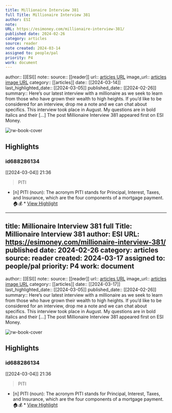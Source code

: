 ```yaml
---
title: Millionaire Interview 381
full Title: Millionaire Interview 381
author: ESI
note: 
URL: https://esimoney.com/millionaire-interview-381/
published date: 2024-02-26
category: articles
source: reader
note created: 2024-03-14
assigned to: people/pal
priority: P4
work: document
---
```

author:: [[ESI]]
note:: 
source:: [[reader]]
url:: [articles URL](https://esimoney.com/millionaire-interview-381/)
image_url:: [articles image URL](https://esimoney.com/wp-content/uploads/2024/03/Beach-on-Grand-Turk-new.jpg)
category:: [[articles]]
date:: [[2024-03-14]]
last_highlighted_date:: [[2024-03-05]]
published_date:: [[2024-02-26]]
summary:: Here’s our latest interview with a millionaire as we seek to learn from those who have grown their wealth to high heights. If you’d like to be considered for an interview, drop me a note and we can chat about specifics. This interview took place in August. My questions are in bold italics and their […]
The post Millionaire Interview 381 appeared first on ESI Money.

![rw-book-cover](https://esimoney.com/wp-content/uploads/2024/03/Beach-on-Grand-Turk-new.jpg)

## Highlights
### id688286134
[[2024-03-04]] 21:36
> PITI

- [n] PITI (noun): The acronym PITI stands for Principal, Interest, Taxes, and Insurance, which are the four components of a mortgage payment. 🏠💰  * [View Highlight](https://read.readwise.io/read/01hr6ay41m9vannnzq5be2khvd)


---
title: Millionaire Interview 381
full Title: Millionaire Interview 381
author: ESI
URL: https://esimoney.com/millionaire-interview-381/
published date: 2024-02-26
category: articles
source: reader
created: 2024-03-17
assigned to: people/pal
priority: P4
work: document
---
author:: [[ESI]]
note:: 
source:: [[reader]]
url:: [articles URL](https://esimoney.com/millionaire-interview-381/)
image_url:: [articles image URL](https://esimoney.com/wp-content/uploads/2024/03/Beach-on-Grand-Turk-new.jpg)
category:: [[articles]]
date:: [[2024-03-17]]
last_highlighted_date:: [[2024-03-05]]
published_date:: [[2024-02-26]]
summary:: Here’s our latest interview with a millionaire as we seek to learn from those who have grown their wealth to high heights. If you’d like to be considered for an interview, drop me a note and we can chat about specifics. This interview took place in August. My questions are in bold italics and their […]
The post Millionaire Interview 381 appeared first on ESI Money.

![rw-book-cover](https://esimoney.com/wp-content/uploads/2024/03/Beach-on-Grand-Turk-new.jpg)

## Highlights
### id688286134
[[2024-03-04]] 21:36
> PITI

- [n] PITI (noun): The acronym PITI stands for Principal, Interest, Taxes, and Insurance, which are the four components of a mortgage payment. 🏠💰  * [View Highlight](https://read.readwise.io/read/01hr6ay41m9vannnzq5be2khvd)


